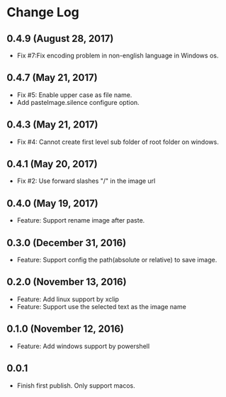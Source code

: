 # Change Log

## 0.4.9 (August 28, 2017)

- Fix #7:Fix encoding problem in non-english language in Windows os.

## 0.4.7 (May 21, 2017)

- Fix #5: Enable upper case as file name.
- Add pasteImage.silence configure option.

## 0.4.3 (May 21, 2017)

- Fix #4: Cannot create first level sub folder of root folder on windows.

## 0.4.1 (May 20, 2017)

- Fix #2: Use forward slashes "/" in the image url

## 0.4.0 (May 19, 2017)

- Feature: Support rename image after paste.

## 0.3.0 (December 31, 2016)

- Feature: Support config the path(absolute or relative) to save image.

## 0.2.0 (November 13, 2016)

- Feature: Add linux support by xclip
- Feature: Support use the selected text as the image name

## 0.1.0 (November 12, 2016)

- Feature: Add windows support by powershell

## 0.0.1

- Finish first publish. Only support macos.
